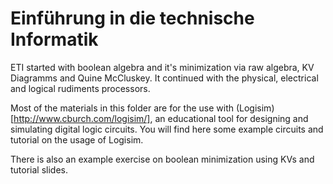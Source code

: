 # Einführung in die technische Informatik

ETI started with boolean algebra and it's minimization via raw algebra, KV Diagramms and Quine McCluskey. It continued with the physical, electrical and logical rudiments processors.

Most of the materials in this folder are for the use with (Logisim)[http://www.cburch.com/logisim/], an educational tool for designing and simulating digital logic circuits.
You will find here some example circuits and tutorial on the usage of Logisim.

There is also an example exercise on boolean minimization using KVs and tutorial slides.
